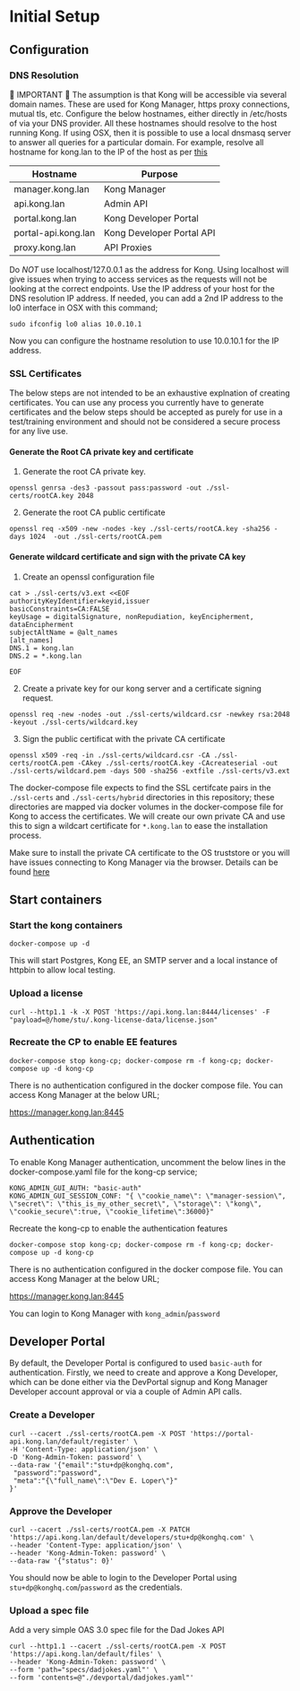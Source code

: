 # Initial Setup

## Configuration

### DNS Resolution

:anger: IMPORTANT :anger:
The assumption is that Kong will be accessible via several domain names. These are used for Kong Manager, https proxy connections, mutual tls, etc. Configure the below hostnames, either directly in /etc/hosts of via your DNS provider. All these hostnames should resolve to the host running Kong. If using OSX, then it is possible to use a local dnsmasq server to answer all queries for a particular domain. For example, resolve all hostname for kong.lan to the IP of the host as per [this](https://passingcuriosity.com/2013/dnsmasq-dev-osx/)

Hostname | Purpose |
------------ |------------ |
manager.kong.lan | Kong Manager |
api.kong.lan | Admin API |
portal.kong.lan | Kong Developer Portal |
portal-api.kong.lan | Kong Developer Portal API |
proxy.kong.lan | API Proxies |

Do *NOT* use localhost/127.0.0.1 as the address for Kong. Using localhost will give issues when trying to access services as the requests will not be looking at the correct endpoints. Use the IP address of your host for the DNS resolution IP address. If needed, you can add a 2nd IP address to the lo0 interface in OSX with this command;

~~~shell
sudo ifconfig lo0 alias 10.0.10.1
~~~

Now you can configure the hostname resolution to use 10.0.10.1 for the IP address.

### SSL Certificates

The below steps are not intended to be an exhaustive explnation of creating certificates. You can use any process you currently have to generate certificates and the below steps should be accepted as purely for use in a test/training environment and should not be considered a secure process for any live use.

#### Generate the Root CA private key and certificate

1) Generate the root CA private key.

~~~shell
openssl genrsa -des3 -passout pass:password -out ./ssl-certs/rootCA.key 2048
~~~

2) Generate the root CA public certificate

~~~shell
openssl req -x509 -new -nodes -key ./ssl-certs/rootCA.key -sha256 -days 1024  -out ./ssl-certs/rootCA.pem
~~~

#### Generate wildcard certificate and sign with the private CA key

1) Create an openssl configuration file

~~~shell
cat > ./ssl-certs/v3.ext <<EOF
authorityKeyIdentifier=keyid,issuer
basicConstraints=CA:FALSE
keyUsage = digitalSignature, nonRepudiation, keyEncipherment, dataEncipherment
subjectAltName = @alt_names
[alt_names]
DNS.1 = kong.lan
DNS.2 = *.kong.lan

EOF
~~~

2) Create a private key for our kong server and a certificate signing request.

~~~shell
openssl req -new -nodes -out ./ssl-certs/wildcard.csr -newkey rsa:2048 -keyout ./ssl-certs/wildcard.key
~~~

3) Sign the public certificat with the private CA certificate

~~~shell
openssl x509 -req -in ./ssl-certs/wildcard.csr -CA ./ssl-certs/rootCA.pem -CAkey ./ssl-certs/rootCA.key -CAcreateserial -out ./ssl-certs/wildcard.pem -days 500 -sha256 -extfile ./ssl-certs/v3.ext
~~~

The docker-compose file expects to find the SSL certifcate pairs in the `./ssl-certs` and `./ssl-certs/hybrid` directories in this repository; these directories are mapped via docker volumes in the docker-compose file for Kong to access the certificates. We will create our own private CA and use this to sign a wildcart certificate for `*.kong.lan` to ease the installation process.

Make sure to install the private CA certificate to the OS truststore or you will have issues connecting to Kong Manager via the browser. Details can be found [here](ssl-certs/README.md#add-the-private-ca-to-the-os-trustore)

## Start containers

### Start the kong containers

~~~shell
docker-compose up -d
~~~

This will start Postgres, Kong EE, an SMTP server  and a local instance of httpbin to allow local testing.

### Upload a license

~~~shell
curl --http1.1 -k -X POST 'https://api.kong.lan:8444/licenses' -F "payload=@/home/stu/.kong-license-data/license.json"
~~~

### Recreate the CP to enable EE features

~~~shell
docker-compose stop kong-cp; docker-compose rm -f kong-cp; docker-compose up -d kong-cp
~~~

There is no authentication configured in the docker compose file. You can access Kong Manager at the below URL;

https://manager.kong.lan:8445

## Authentication

To enable Kong Manager authentication, uncomment the below lines in the docker-compose.yaml file for the kong-cp service;

~~~shell
KONG_ADMIN_GUI_AUTH: "basic-auth"
KONG_ADMIN_GUI_SESSION_CONF: "{ \"cookie_name\": \"manager-session\", \"secret\": \"this_is_my_other_secret\", \"storage\": \"kong\", \"cookie_secure\":true, \"cookie_lifetime\":36000}"
~~~

Recreate the kong-cp to enable the authentication features

~~~shell
docker-compose stop kong-cp; docker-compose rm -f kong-cp; docker-compose up -d kong-cp
~~~

There is no authentication configured in the docker compose file. You can access Kong Manager at the below URL;

https://manager.kong.lan:8445

You can login to Kong Manager with `kong_admin`/`password`


## Developer Portal

By default, the Developer Portal is configured to used `basic-auth` for authentication. Firstly, we need to create and approve a Kong Developer, which can be done either via the DevPortal signup and Kong Manager Developer account approval or via a couple of Admin API calls. 

### Create a Developer

~~~shell
curl --cacert ./ssl-certs/rootCA.pem -X POST 'https://portal-api.kong.lan/default/register' \
-H 'Content-Type: application/json' \
-D 'Kong-Admin-Token: password' \
--data-raw '{"email":"stu+dp@konghq.com",
 "password":"password",
 "meta":"{\"full_name\":\"Dev E. Loper\"}"
}'
~~~

### Approve the Developer

~~~shell
curl --cacert ./ssl-certs/rootCA.pem -X PATCH 'https://api.kong.lan/default/developers/stu+dp@konghq.com' \
--header 'Content-Type: application/json' \
--header 'Kong-Admin-Token: password' \
--data-raw '{"status": 0}'
~~~

You should now be able to login to the Developer Portal using `stu+dp@konghq.com`/`password` as the credentials.

### Upload a spec file

Add a very simple OAS 3.0 spec file for the Dad Jokes API

~~~shell
curl --http1.1 --cacert ./ssl-certs/rootCA.pem -X POST 'https://api.kong.lan/default/files' \
--header 'Kong-Admin-Token: password' \
--form 'path="specs/dadjokes.yaml"' \
--form 'contents=@"./devportal/dadjokes.yaml"'
~~~


